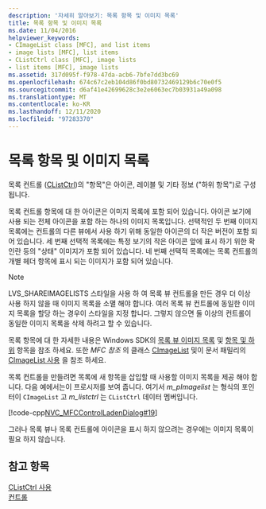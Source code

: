 ```yaml
---
description: '자세히 알아보기: 목록 항목 및 이미지 목록'
title: 목록 항목 및 이미지 목록
ms.date: 11/04/2016
helpviewer_keywords:
- CImageList class [MFC], and list items
- image lists [MFC], list items
- CListCtrl class [MFC], image lists
- list items [MFC], image lists
ms.assetid: 317d095f-f978-47da-acb6-7bfe7dd3bc69
ms.openlocfilehash: 674c67c2eb104d86f0bd80732469129b6c70e0f5
ms.sourcegitcommit: d6af41e42699628c3e2e6063ec7b03931a49a098
ms.translationtype: MT
ms.contentlocale: ko-KR
ms.lasthandoff: 12/11/2020
ms.locfileid: "97283370"
---
```

# <a name="list-items-and-image-lists"></a>목록 항목 및 이미지 목록

목록 컨트롤 ([CListCtrl](reference/clistctrl-class.md))의 "항목"은 아이콘, 레이블 및 기타 정보 ("하위 항목")로 구성 됩니다.

목록 컨트롤 항목에 대 한 아이콘은 이미지 목록에 포함 되어 있습니다. 아이콘 보기에 사용 되는 전체 아이콘을 포함 하는 하나의 이미지 목록입니다. 선택적인 두 번째 이미지 목록에는 컨트롤의 다른 뷰에서 사용 하기 위해 동일한 아이콘의 더 작은 버전이 포함 되어 있습니다. 세 번째 선택적 목록에는 특정 보기의 작은 아이콘 앞에 표시 하기 위한 확인란 등의 "상태" 이미지가 포함 되어 있습니다. 네 번째 선택적 목록에는 목록 컨트롤의 개별 헤더 항목에 표시 되는 이미지가 포함 되어 있습니다.

> [!NOTE]
> LVS_SHAREIMAGELISTS 스타일을 사용 하 여 목록 뷰 컨트롤을 만든 경우 더 이상 사용 하지 않을 때 이미지 목록을 소멸 해야 합니다. 여러 목록 뷰 컨트롤에 동일한 이미지 목록을 할당 하는 경우이 스타일을 지정 합니다. 그렇지 않으면 둘 이상의 컨트롤이 동일한 이미지 목록을 삭제 하려고 할 수 있습니다.

목록 항목에 대 한 자세한 내용은 Windows SDK의 [목록 뷰 이미지 목록](/windows/win32/Controls/using-list-view-controls) 및 [항목 및 하위](/windows/win32/Controls/using-list-view-controls) 항목을 참조 하세요. 또한 *MFC 참조* 의 클래스 [CImageList](reference/cimagelist-class.md) 및이 문서 패밀리의 [CImageList 사용](using-cimagelist.md) 을 참조 하세요.

목록 컨트롤을 만들려면 목록에 새 항목을 삽입할 때 사용할 이미지 목록을 제공 해야 합니다. 다음 예에서는이 프로시저를 보여 줍니다. 여기서 *m_pImagelist* 는 형식의 포인터이 `CImageList` 고 *m_listctrl* 는 `CListCtrl` 데이터 멤버입니다.

[!code-cpp[NVC_MFCControlLadenDialog#19](codesnippet/cpp/list-items-and-image-lists_1.cpp)]

그러나 목록 뷰나 목록 컨트롤에 아이콘을 표시 하지 않으려는 경우에는 이미지 목록이 필요 하지 않습니다.

## <a name="see-also"></a>참고 항목

[CListCtrl 사용](using-clistctrl.md)<br/>
[컨트롤](controls-mfc.md)
